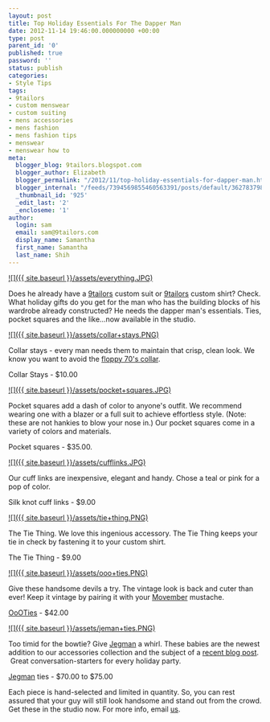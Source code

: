 ```yaml
---
layout: post
title: Top Holiday Essentials For The Dapper Man
date: 2012-11-14 19:46:00.000000000 +00:00
type: post
parent_id: '0'
published: true
password: ''
status: publish
categories:
- Style Tips
tags:
- 9tailors
- custom menswear
- custom suiting
- mens accessories
- mens fashion
- mens fashion tips
- menswear
- menswear how to
meta:
  blogger_blog: 9tailors.blogspot.com
  blogger_author: Elizabeth
  blogger_permalink: "/2012/11/top-holiday-essentials-for-dapper-man.html"
  blogger_internal: "/feeds/7394569855460563391/posts/default/3627837987633351677"
  _thumbnail_id: '925'
  _edit_last: '2'
  _encloseme: '1'
author:
  login: sam
  email: sam@9tailors.com
  display_name: Samantha
  first_name: Samantha
  last_name: Shih
---
```

[![]({{ site.baseurl }}/assets/everything.JPG)](http://3.bp.blogspot.com/-liWvZbf2vQs/UKPoUaeWP6I/AAAAAAAAAAM/jgHAlfBzB7o/s1600/everything.JPG)

Does he already have a [9tailors](http://www.9tailors.com/) custom suit or [9tailors](http://www.9tailors.com/) custom shirt? Check. What holiday gifts do you get for the man who has the building blocks of his wardrobe already constructed? He needs the dapper man's essentials. Ties, pocket squares and the like...now available in the studio. 

[![]({{ site.baseurl }}/assets/collar+stays.PNG)](http://3.bp.blogspot.com/-MCywkNAEDJE/UKPoo641yjI/AAAAAAAAAAU/zhQk1HAOJSw/s1600/collar+stays.PNG)

Collar stays - every man needs them to maintain that crisp, clean look. We know you want to avoid the [floppy 70's collar](http://www.rustyzipper.com/full/174061.jpg). 

Collar Stays - $10.00

[![]({{ site.baseurl }}/assets/pocket+squares.JPG)](http://3.bp.blogspot.com/-9XNdcaHQimE/UKPwn7QepVI/AAAAAAAAABU/hEtqFKqXL4o/s1600/pocket+squares.JPG)

Pocket squares add a dash of color to anyone's outfit. We recommend wearing one with a blazer or a full suit to achieve effortless style. (Note: these are not hankies to blow your nose in.) Our pocket squares come in a variety of colors and materials. 

Pocket squares - $35.00.

[![]({{ site.baseurl }}/assets/cufflinks.JPG)](http://3.bp.blogspot.com/-6EXHf6pC34U/UKPotElRSjI/AAAAAAAAAAc/H9LhYeSBTcU/s1600/cufflinks.JPG)

Our cuff links are inexpensive, elegant and handy. Chose a teal or pink for a pop of color. 

Silk knot cuff links - $9.00

[![]({{ site.baseurl }}/assets/tie+thing.PNG)](http://2.bp.blogspot.com/-_-IlnmQywV4/UKPouipQZII/AAAAAAAAAAk/MHFNUXdbcj0/s1600/tie+thing.PNG)

The Tie Thing. We love this ingenious accessory. The Tie Thing keeps your tie in check by fastening it to your custom shirt. 

The Tie Thing - $9.00

[![]({{ site.baseurl }}/assets/ooo+ties.PNG)](http://1.bp.blogspot.com/-1iBmISWIwUc/UKPtlxPIX9I/AAAAAAAAAA8/cdJvrdQIy1I/s1600/ooo+ties.PNG)

Give these handsome devils a try. The vintage look is back and cuter than ever! Keep it vintage by pairing it with your [Movember](http://us.movember.com/) mustache. 

[OoOTies](http://www.oooties.com/) - $42.00

[![]({{ site.baseurl }}/assets/jeman+ties.PNG)](http://3.bp.blogspot.com/-Z2wzfF0oETs/UKPtm_7hhvI/AAAAAAAAABE/4CdvzrKc3gI/s1600/jeman+ties.PNG)

Too timid for the bowtie? Give [Jegman](http://jegman.com/) a whirl. These babies are the newest addition to our accessories collection and the subject of a [recent blog post](http://9tailors.blogspot.com/2012/10/jegga-what-jegga-who-jegman.html).  Great conversation-starters for every holiday party. 

[Jegman](http://jegman.com/) ties - $70.00 to $75.00

Each piece is hand-selected and limited in quantity. So, you can rest assured that your guy will still look handsome and stand out from the crowd. Get these in the studio now. For more info, email [us](mailto:info@9tailors.com).